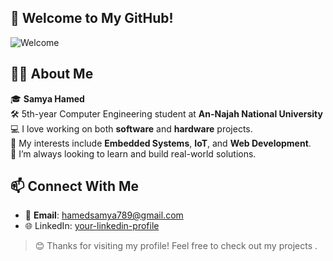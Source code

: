 ## 👋 Welcome to My GitHub!

![Welcome](https://media.giphy.com/media/ASd0Ukj0y3qMM/giphy.gif)



## 👩‍💻 About Me

🎓 **Samya Hamed**  
🛠️ 5th-year Computer Engineering student at **An-Najah National University**
💻 I love working on both **software** and **hardware** projects.  
🔌 My interests include **Embedded Systems**, **IoT**, and **Web Development**.  
🚀 I’m always looking to learn and build real-world solutions.



## 📫 Connect With Me

- 📧 **Email**: hamedsamya789@gmail.com  
- 🌐 LinkedIn: [your-linkedin-profile](https://www.linkedin.com/in/samya-hamed-7a10b7318/) 



> 😊 Thanks for visiting my profile! Feel free to check out my projects .


